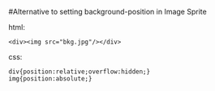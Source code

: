 #Alternative to setting background-position in Image Sprite 

html:

	<div><img src="bkg.jpg"/></div>
	
css:

	div{position:relative;overflow:hidden;}
	img{position:absolute;}